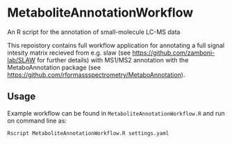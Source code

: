 # MetaboliteAnnotationWorkflow
An R script for the annotation of small-molecule LC-MS data

This repoistory contains full workflow application for annotating a full signal intesity matrix recieved from e.g. slaw (see https://github.com/zamboni-lab/SLAW for further details) 
with MS1/MS2 annotation with the MetaboAnnotation package (see https://github.com/rformassspectrometry/MetaboAnnotation).

## Usage

Example workflow can be found in `MetaboliteAnnotationWorkflow.R` and run on command line as:

```Rscript MetaboliteAnnotationWorkflow.R settings.yaml```

